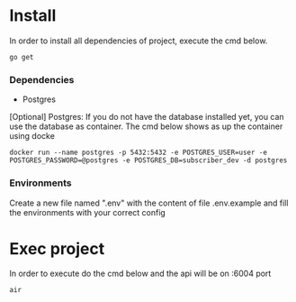 # Install

In order to install all dependencies of project, execute the cmd below.

```go get```

### Dependencies
- Postgres

[Optional] Postgres: If you do not have the database installed yet, you can use the database as container. The cmd below shows as up the container using docke

``` docker run --name postgres -p 5432:5432 -e POSTGRES_USER=user -e POSTGRES_PASSWORD=@postgres -e POSTGRES_DB=subscriber_dev -d postgres ```

### Environments
Create a new file named ".env" with the content of file .env.example and fill the environments with your correct config

# Exec project
In order to execute do the cmd below and the api will be on :6004 port

```air```
